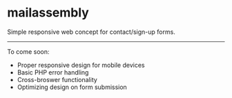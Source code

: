 # mailassembly

Simple responsive web concept for contact/sign-up forms.

<hr>

To come soon:
- Proper responsive design for mobile devices
- Basic PHP error handling
- Cross-broswer functionality
- Optimizing design on form submission
